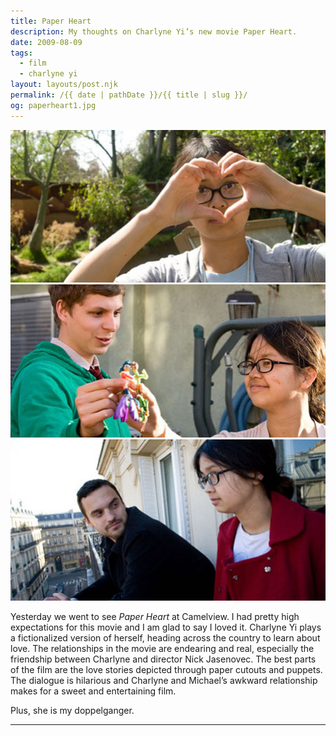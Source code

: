 ```yaml
---
title: Paper Heart
description: My thoughts on Charlyne Yi’s new movie Paper Heart.
date: 2009-08-09
tags: 
  - film
  - charlyne yi
layout: layouts/post.njk
permalink: /{{ date | pathDate }}/{{ title | slug }}/
og: paperheart1.jpg
---
```


![Charlyne Yi](/img/paperheart1.jpg)![Michael Cera and Charlyne](/img/paperheart2.jpg)![Charlyne with Jake Johnson](/img/paperheart3.jpg)

Yesterday we went to see _Paper Heart_ at Camelview. I had pretty high expectations for this movie and I am glad to say I loved it. Charlyne Yi plays a fictionalized version of herself, heading across the country to learn about love. The relationships in the movie are endearing and real, especially the friendship between Charlyne and director Nick Jasenovec. The best parts of the film are the love stories depicted through paper cutouts and puppets. The dialogue is hilarious and Charlyne and Michael’s awkward relationship makes for a sweet and entertaining film.

Plus, she is my doppelganger.

---
